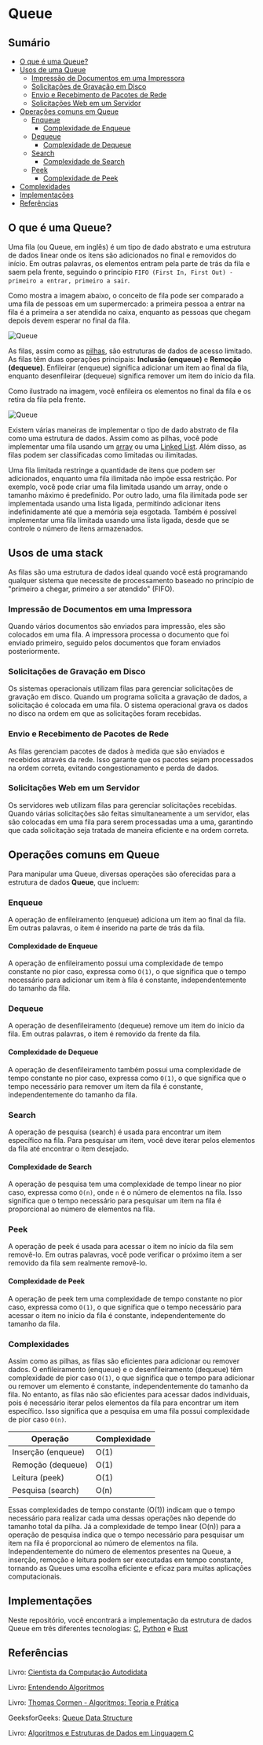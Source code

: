 # Queue

## Sumário 

- [O que é uma Queue?](#o-que-é-uma-queue)
- [Usos de uma Queue](#usos-de-uma-queue)
  - [Impressão de Documentos em uma Impressora](#impressão-de-documentos-em-uma-impressora)
  - [Solicitações de Gravação em Disco](#solicitações-de-gravação-em-disco)
  - [Envio e Recebimento de Pacotes de Rede](#envio-e-recebimento-de-pacotes-de-rede)
  - [Solicitações Web em um Servidor](#solicitações-web-em-um-servidor)
- [Operações comuns em Queue](#operações-comuns-em-queue)
  - [Enqueue](#enqueue)
    - [Complexidade de Enqueue](#complexidade-de-enqueue)
  - [Dequeue](#dequeue)
    - [Complexidade de Dequeue](#complexidade-de-dequeue)
  - [Search](#search)
    - [Complexidade de Search](#complexidade-de-search)
  - [Peek](#peek)
      - [Complexidade de Peek](#complexidade-de-peek)
- [Complexidades](#complexidades)
- [Implementações](#implementações)
- [Referências](#referências)

## O que é uma Queue?

Uma fila (ou Queue, em inglês) é um tipo de dado abstrato e uma estrutura de dados linear onde os itens são adicionados no final e removidos do início. Em outras palavras, os elementos entram pela parte de trás da fila e saem pela frente, seguindo o princípio `FIFO (First In, First Out) - primeiro a entrar, primeiro a sair`.

Como mostra a imagem abaixo, o conceito de fila pode ser comparado a uma fila de pessoas em um supermercado: a primeira pessoa a entrar na fila é a primeira a ser atendida no caixa, enquanto as pessoas que chegam depois devem esperar no final da fila.


![Queue](assents/01.png)

As filas, assim como as <a href="https://github.com/FabioHenriqueFarias/algorithms-And-Data-Dtructures/tree/main/Data_Structures/3_Stack"> pilhas</a>, são estruturas de dados de acesso limitado. As filas têm duas operações principais: **Inclusão (enqueue)** e **Remoção (dequeue)**. Enfileirar (enqueue) significa adicionar um item ao final da fila, enquanto desenfileirar (dequeue) significa remover um item do início da fila.

Como ilustrado na imagem, você enfileira os elementos no final da fila e os retira da fila pela frente.

![Queue](assents/02.png)

Existem várias maneiras de implementar o tipo de dado abstrato de fila como uma estrutura de dados. Assim como as pilhas, você pode implementar uma fila usando um <a href="https://github.com/FabioHenriqueFarias/algorithms-And-Data-Dtructures/tree/main/Data_Structures/1_Arrays">array</a> ou uma <a href="https://github.com/FabioHenriqueFarias/algorithms-And-Data-Dtructures/tree/main/Data_Structures/2_Linked-List">Linked List</a>. Além disso, as filas podem ser classificadas como limitadas ou ilimitadas. 

Uma fila limitada restringe a quantidade de itens que podem ser adicionados, enquanto uma fila ilimitada não impõe essa restrição. Por exemplo, você pode criar uma fila limitada usando um array, onde o tamanho máximo é predefinido. Por outro lado, uma fila ilimitada pode ser implementada usando uma lista ligada, permitindo adicionar itens indefinidamente até que a memória seja esgotada. Também é possível implementar uma fila limitada usando uma lista ligada, desde que se controle o número de itens armazenados.

## Usos de uma stack

As filas são uma estrutura de dados ideal quando você está programando qualquer sistema que necessite de processamento baseado no princípio de "primeiro a chegar, primeiro a ser atendido" (FIFO).

### Impressão de Documentos em uma Impressora

Quando vários documentos são enviados para impressão, eles são colocados em uma fila. A impressora processa o documento que foi enviado primeiro, seguido pelos documentos que foram enviados posteriormente.

### Solicitações de Gravação em Disco

Os sistemas operacionais utilizam filas para gerenciar solicitações de gravação em disco. Quando um programa solicita a gravação de dados, a solicitação é colocada em uma fila. O sistema operacional grava os dados no disco na ordem em que as solicitações foram recebidas.

### Envio e Recebimento de Pacotes de Rede

As filas gerenciam pacotes de dados à medida que são enviados e recebidos através da rede. Isso garante que os pacotes sejam processados na ordem correta, evitando congestionamento e perda de dados.

### Solicitações Web em um Servidor

Os servidores web utilizam filas para gerenciar solicitações recebidas. Quando várias solicitações são feitas simultaneamente a um servidor, elas são colocadas em uma fila para serem processadas uma a uma, garantindo que cada solicitação seja tratada de maneira eficiente e na ordem correta.

## Operações comuns em Queue

Para manipular uma Queue, diversas operações são oferecidas para a estrutura de dados **Queue**, que incluem:

### Enqueue

A operação de enfileiramento (enqueue) adiciona um item ao final da fila. Em outras palavras, o item é inserido na parte de trás da fila.

#### Complexidade de Enqueue

A operação de enfileiramento possui uma complexidade de tempo constante no pior caso, expressa como ``O(1)``, o que significa que o tempo necessário para adicionar um item à fila é constante, independentemente do tamanho da fila.

### Dequeue

A operação de desenfileiramento (dequeue) remove um item do início da fila. Em outras palavras, o item é removido da frente da fila.

#### Complexidade de Dequeue

A operação de desenfileiramento também possui uma complexidade de tempo constante no pior caso, expressa como ``O(1)``, o que significa que o tempo necessário para remover um item da fila é constante, independentemente do tamanho da fila.

### Search 

A operação de pesquisa (search) é usada para encontrar um item específico na fila. Para pesquisar um item, você deve iterar pelos elementos da fila até encontrar o item desejado.

#### Complexidade de Search

A operação de pesquisa tem uma complexidade de tempo linear no pior caso, expressa como ``O(n)``, onde ``n`` é o número de elementos na fila. Isso significa que o tempo necessário para pesquisar um item na fila é proporcional ao número de elementos na fila.

### Peek

A operação de peek é usada para acessar o item no início da fila sem removê-lo. Em outras palavras, você pode verificar o próximo item a ser removido da fila sem realmente removê-lo.

#### Complexidade de Peek

A operação de peek tem uma complexidade de tempo constante no pior caso, expressa como ``O(1)``, o que significa que o tempo necessário para acessar o item no início da fila é constante, independentemente do tamanho da fila.

### Complexidades

Assim como as pilhas, as filas são eficientes para adicionar ou remover dados. O enfileiramento (enqueue) e o desenfileiramento (dequeue) têm complexidade de pior caso `O(1)`, o que significa que o tempo para adicionar ou remover um elemento é constante, independentemente do tamanho da fila. No entanto, as filas não são eficientes para acessar dados individuais, pois é necessário iterar pelos elementos da fila para encontrar um item específico. Isso significa que a pesquisa em uma fila possui complexidade de pior caso `O(n)`.

| Operação           | Complexidade |
|--------------------|--------------|
| Inserção (enqueue) | O(1)         |
| Remoção (dequeue)  | O(1)         |
| Leitura (peek)     | O(1)         |
| Pesquisa (search)  | O(n)         |

Essas complexidades de tempo constante (O(1)) indicam que o tempo necessário para realizar cada uma dessas operações não depende do tamanho total da pilha. Já a complexidade de tempo linear (O(n)) para a operação de pesquisa indica que o tempo necessário para pesquisar um item na fila é proporcional ao número de elementos na fila. Independentemente do número de elementos presentes na Queue, a inserção, remoção e leitura podem ser executadas em tempo constante, tornando as Queues uma escolha eficiente e eficaz para muitas aplicações computacionais.

## Implementações

Neste repositório, você encontrará a implementação da estrutura de dados Queue em três diferentes tecnologias: <a href="https://github.com/FabioHenriqueFarias/algorithms-And-Data-Dtructures/tree/main/Data_Structures/4_Queue/C">C</a>, <a href="https://github.com/FabioHenriqueFarias/algorithms-And-Data-Dtructures/tree/main/Data_Structures/4_Queue/Python">Python</a> e <a href="https://github.com/FabioHenriqueFarias/algorithms-And-Data-Dtructures/tree/main/Data_Structures/4_Queue/Rust">Rust</a>


## Referências

Livro: <a href="https://www.novatec.com.br/livros/cientista-da-computacao-autodidata/">Cientista da Computação Autodidata</a>

Livro: <a href="https://novatec.com.br/livros/entendendo-algoritmos/">Entendendo Algoritmos</a>

Livro: <a href="https://www.amazon.com.br/Algoritmos-Teoria-Pr%C3%A1tica-Thomas-Cormen/dp/8535236996" target="_blank">Thomas Cormen - Algoritmos: Teoria e Prática
</a>

GeeksforGeeks: <a href="https://www.geeksforgeeks.org/learn-data-structures-and-algorithms-dsa-tutorial/#6-queue">Queue Data Structure</a>

Livro: <a href="https://www.grupogen.com.br/livro-algoritmos-e-estruturas-de-dados-em-linguagem-c-andre-backes-editora-ltc-9788521638308">Algoritmos e Estruturas de Dados em Linguagem C</a>